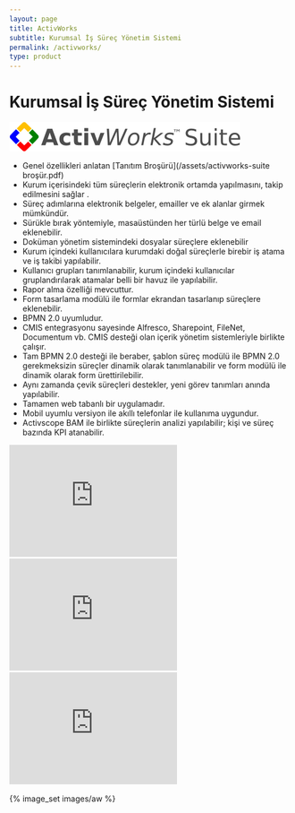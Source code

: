 ```yaml
---
layout: page
title: ActivWorks
subtitle: Kurumsal İş Süreç Yönetim Sistemi
permalink: /activworks/
type: product
---
```


# Kurumsal İş Süreç Yönetim Sistemi

![screenshot2](/images/activworks-suite-banner.png)

- Genel özellikleri anlatan [Tanıtım Broşürü](/assets/activworks-suite broşür.pdf)
- Kurum içerisindeki tüm süreçlerin elektronik ortamda yapılmasını, takip edilmesini sağlar .
- Süreç adımlarına elektronik belgeler, emailler ve ek alanlar girmek mümkündür.
- Sürükle bırak yöntemiyle, masaüstünden her türlü belge ve email eklenebilir.
- Doküman yönetim sistemindeki dosyalar süreçlere eklenebilir
- Kurum içindeki kullanıcılara kurumdaki doğal süreçlerle birebir iş atama ve iş takibi yapılabilir.
- Kullanıcı grupları tanımlanabilir, kurum içindeki kullanıcılar gruplandırılarak atamalar belli bir havuz ile yapılabilir.
- Rapor alma özelliği mevcuttur.
- Form tasarlama modülü ile formlar ekrandan tasarlanıp süreçlere eklenebilir.
- BPMN 2.0 uyumludur.
- CMIS entegrasyonu sayesinde Alfresco, Sharepoint, FileNet, Documentum vb. CMIS desteği olan içerik yönetim sistemleriyle birlikte çalışır.
- Tam BPMN 2.0 desteği ile beraber, şablon süreç modülü ile BPMN 2.0 gerekmeksizin süreçler dinamik olarak tanımlanabilir ve form modülü ile dinamik olarak form ürettirilebilir.
- Aynı zamanda çevik süreçleri destekler, yeni görev tanımları anında yapılabilir.
- Tamamen web tabanlı bir uygulamadır.
- Mobil uyumlu versiyon ile akıllı telefonlar ile kullanıma uygundur.
- Activscope BAM ile birlikte süreçlerin analizi yapılabilir; kişi ve süreç bazında KPI atanabilir.

<iframe allowfullscreen="" frameborder="0" height="200" scrolling="no" src="http://www.youtube.com/embed/qXr1aAgVEfE?rel=0" width="300"></iframe>
<iframe allowfullscreen="" src="http://www.youtube.com/embed/ldHCuifpEdE" frameborder="0" height="200"></iframe>
<iframe allowfullscreen="" src="http://www.youtube.com/embed/6vcwPRIqMmU" frameborder="0" height="200"></iframe>

{% image_set images/aw %}

<!-- {% gallery aw %}
aw/aw1.png
aw/aw2.png
{% endgallery %} -->

<!-- ![screenshot1](/images/aw1.png)
![screenshot2](/images/aw2.png)
![screenshot3](/images/aw3.png)
![screenshot4](/images/aw4.png)
![screenshot5](/images/aw5.png)
![screenshot6](/images/aw6.png) -->
